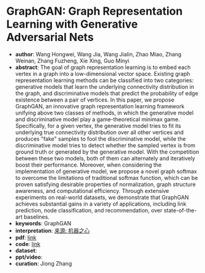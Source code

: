 # GraphGAN: Graph Representation Learning with Generative Adversarial Nets
* **author**: Wang Hongwei, Wang Jia, Wang Jialin, Zhao Miao, Zhang Weinan, Zhang Fuzheng, Xie Xing, Guo Minyi
* **abstract**: The goal of graph representation learning is to embed each vertex in a graph into a low-dimensional vector space. Existing graph representation learning methods can be classified into two categories: generative models that learn the underlying connectivity distribution in the graph, and discriminative models that predict the probability of edge existence between a pair of vertices. In this paper, we propose GraphGAN, an innovative graph representation learning framework unifying above two classes of methods, in which the generative model and discriminative model play a game-theoretical minimax game. Specifically, for a given vertex, the generative model tries to fit its underlying true connectivity distribution over all other vertices and produces "fake" samples to fool the discriminative model, while the discriminative model tries to detect whether the sampled vertex is from ground truth or generated by the generative model. With the competition between these two models, both of them can alternately and iteratively boost their performance. Moreover, when considering the implementation of generative model, we propose a novel graph softmax to overcome the limitations of traditional softmax function, which can be proven satisfying desirable properties of normalization, graph structure awareness, and computational efficiency. Through extensive experiments on real-world datasets, we demonstrate that GraphGAN achieves substantial gains in a variety of applications, including link prediction, node classification, and recommendation, over state-of-the-art baselines.
* **keywords**: GraphGAN
* **interpretation**: [来源: 机器之心](https://www.jiqizhixin.com/articles/2018-06-04-15)
* **pdf**: [link](https://www.aaai.org/ocs/index.php/AAAI/AAAI18/paper/download/16611/15969)
* **code**: [link]()
* **dataset**:
* **ppt/video**:
* **curation**: Jiong Zhang 
